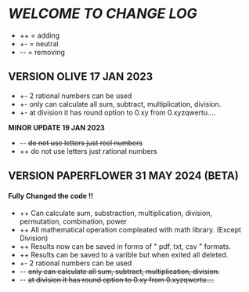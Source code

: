 # **_WELCOME TO CHANGE LOG_**
- ++ = adding
- +- = neutral
- -- = removing


## VERSION OLIVE 17 JAN 2023

- +- 2 rational numbers can be used
- +- only can calculate all sum, subtract, multiplication, division.
- +- at division it has round option to 0.xy from 0.xyzqwertu....

**MINOR UPDATE 19 JAN 2023**
- -- ~~do not use letters just reel numbers~~
- ++ do not use letters just rational numbers

## VERSION PAPERFLOWER 31 MAY 2024 (BETA)
#### Fully Changed the code !!
- ++ Can calculate sum, substraction, multiplication, division, permutation, combination, power
- ++ All mathematical operation compleated with math library. (Except Division)
- ++ Results now can be saved in forms of " pdf, txt, csv " formats.
- ++ Results can be saved to a varible but when exited all deleted.
- +- 2 rational numbers can be used
- -- ~~only can calculate all sum, subtract, multiplication, division.~~
- -- ~~at division it has round option to 0.xy from 0.xyzqwertu....~~